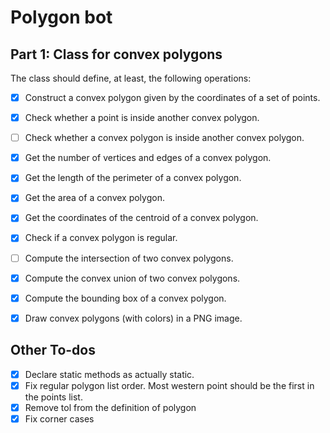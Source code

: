 # Polygon bot
## Part 1: Class for convex polygons
The class should define, at least, the following operations:

- [x] Construct a convex polygon given by the coordinates of a set of points.
- [x] Check whether a point is inside another convex polygon.
- [ ] Check whether a convex polygon is inside another convex polygon.
- [x] Get the number of vertices and edges of a convex polygon.
- [x] Get the length of the perimeter of a convex polygon.
- [x] Get the area of a convex polygon.
- [x] Get the coordinates of the centroid of a convex polygon.
- [x] Check if a convex polygon is regular.
- [ ] Compute the intersection of two convex polygons.
- [x] Compute the convex union of two convex polygons.
- [x] Compute the bounding box of a convex polygon.
- [x] Draw convex polygons (with colors) in a PNG image.


## Other To-dos
- [x] Declare static methods as actually static.
- [x] Fix regular polygon list order. Most western point should be the first in the points list.
- [x] Remove tol from the definition of polygon
- [x] Fix corner cases

